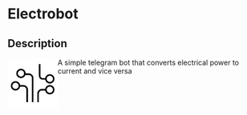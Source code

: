 # Electrobot
## Description

<img align="left" width="100" height="100" src="images/logo.png">

A simple telegram bot that converts electrical power to current and vice versa
```
